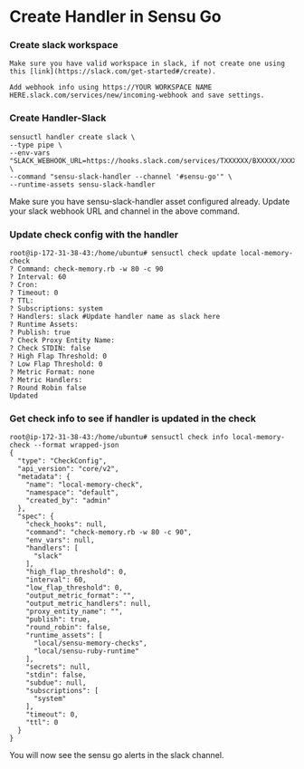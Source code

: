 # Create Handler in Sensu Go

### Create slack workspace
```
Make sure you have valid workspace in slack, if not create one using this [link](https://slack.com/get-started#/create).

Add webhook info using https://YOUR WORKSPACE NAME HERE.slack.com/services/new/incoming-webhook and save settings.
```

### Create Handler-Slack
```
sensuctl handler create slack \
--type pipe \
--env-vars "SLACK_WEBHOOK_URL=https://hooks.slack.com/services/TXXXXXX/BXXXXX/XXXXXXXX" \
--command "sensu-slack-handler --channel '#sensu-go'" \
--runtime-assets sensu-slack-handler
```
Make sure you have sensu-slack-handler asset configured already. Update your slack webhook URL and channel in the above command.

### Update check config with the handler
```
root@ip-172-31-38-43:/home/ubuntu# sensuctl check update local-memory-check
? Command: check-memory.rb -w 80 -c 90
? Interval: 60
? Cron: 
? Timeout: 0
? TTL: 
? Subscriptions: system
? Handlers: slack #Update handler name as slack here
? Runtime Assets:
? Publish: true
? Check Proxy Entity Name: 
? Check STDIN: false
? High Flap Threshold: 0
? Low Flap Threshold: 0
? Metric Format: none
? Metric Handlers: 
? Round Robin false
Updated
```
### Get check info to see if handler is updated in the check
```
root@ip-172-31-38-43:/home/ubuntu# sensuctl check info local-memory-check --format wrapped-json
{
  "type": "CheckConfig",
  "api_version": "core/v2",
  "metadata": {
    "name": "local-memory-check",
    "namespace": "default",
    "created_by": "admin"
  },
  "spec": {
    "check_hooks": null,
    "command": "check-memory.rb -w 80 -c 90",
    "env_vars": null,
    "handlers": [
      "slack"
    ],
    "high_flap_threshold": 0,
    "interval": 60,
    "low_flap_threshold": 0,
    "output_metric_format": "",
    "output_metric_handlers": null,
    "proxy_entity_name": "",
    "publish": true,
    "round_robin": false,
    "runtime_assets": [
      "local/sensu-memory-checks",
      "local/sensu-ruby-runtime"
    ],
    "secrets": null,
    "stdin": false,
    "subdue": null,
    "subscriptions": [
      "system"
    ],
    "timeout": 0,
    "ttl": 0
  }
}
```
You will now see the sensu go alerts in the slack channel.
